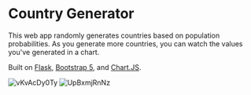 # Country Generator
This web app randomly generates countries based on population probabilities. As you generate more countries, you can watch the values you've generated in a chart.

Built on [Flask](https://flask.palletsprojects.com/en/2.0.x/), [Bootstrap 5](https://getbootstrap.com/), and [Chart.JS](https://www.chartjs.org/).

![vKvAcDy0Ty](https://github.com/user-attachments/assets/8032f25c-476a-4879-aff2-ce271aa773de)
![UpBxmjRnNz](https://github.com/user-attachments/assets/9eb2834a-c62a-4d9b-980c-a923baae201d)
